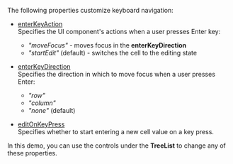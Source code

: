 The following properties customize keyboard navigation:
 
- [enterKeyAction](/Documentation/ApiReference/UI_Components/dxTreeList/Configuration/keyboardNavigation/#enterKeyAction)    
Specifies the UI component's actions when a user presses Enter key: 
 
    - *"moveFocus"* - moves focus in the **enterKeyDirection**
    - *"startEdit"* (default) - switches the cell to the editing state
 
- [enterKeyDirection](/Documentation/ApiReference/UI_Components/dxTreeList/Configuration/keyboardNavigation/#enterKeyDirection)     
Specifies the direction in which to move focus when a user presses Enter:
    - *"row"*
    - *"column"*
    - *"none"* (default)
 
- [editOnKeyPress](/Documentation/ApiReference/UI_Components/dxTreeList/Configuration/keyboardNavigation/#editOnKeyPress)    
Specifies whether to start entering a new cell value on a key press.

In this demo, you can use the controls under the **TreeList** to change any of these properties.
